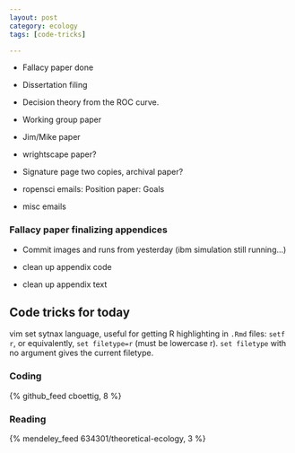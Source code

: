 ```yaml
---
layout: post
category: ecology
tags: [code-tricks]

---
```



* Fallacy paper done
* Dissertation filing
* Decision theory from the ROC curve.  
* Working group paper
* Jim/Mike paper

* wrightscape paper?  

* Signature page two copies, archival paper?

* ropensci emails: Position paper: Goals
* misc emails


### Fallacy paper finalizing appendices

* Commit images and runs from yesterday 
(ibm simulation still running...) 

* clean up appendix code
* clean up appendix text


## Code tricks for today


vim set sytnax language, useful for getting R highlighting in `.Rmd` files: `setf r`, or equivalently, `set filetype=r` (must be lowercase r).  `set filetype` with no argument gives the current filetype.  




### Coding

{% github_feed cboettig, 8 %}


### Reading

{% mendeley_feed 634301/theoretical-ecology, 3 %}

